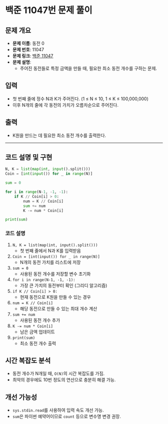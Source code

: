 
# 백준 11047번 문제 풀이

## 문제 개요
- **문제 이름**: 동전 0
- **문제 번호**: 11047
- **문제 링크**: [백준 11047](https://www.acmicpc.net/problem/11047)
- **문제 설명**:
  - 주어진 동전들로 특정 금액을 만들 때, 필요한 최소 동전 개수를 구하는 문제.

## 입력
- 첫 번째 줄에 정수 N과 K가 주어진다. (1 ≤ N ≤ 10, 1 ≤ K ≤ 100,000,000)
- 이후 N개의 줄에 각 동전의 가치가 오름차순으로 주어진다.

## 출력
- K원을 만드는 데 필요한 최소 동전 개수를 출력한다.

---

## 코드 설명 및 구현

```python
N, K = list(map(int, input().split()))
Coin = [int(input()) for _ in range(N)]

sum = 0

for i in range(N-1, -1, -1):
    if K // Coin[i] > 0:
        num = K // Coin[i]
        sum += num
        K -= num * Coin[i]

print(sum)
```

### 코드 설명
1. `N, K = list(map(int, input().split()))`
   - 첫 번째 줄에서 N과 K를 입력받음
2. `Coin = [int(input()) for _ in range(N)]`
   - N개의 동전 가치를 리스트에 저장
3. `sum = 0`
   - 사용된 동전 개수를 저장할 변수 초기화
4. `for i in range(N-1, -1, -1):`
   - 가장 큰 가치의 동전부터 확인 (그리디 알고리즘)
5. `if K // Coin[i] > 0:`
   - 현재 동전으로 K원을 만들 수 있는 경우
6. `num = K // Coin[i]`
   - 해당 동전으로 만들 수 있는 최대 개수 계산
7. `sum += num`
   - 사용된 동전 개수 추가
8. `K -= num * Coin[i]`
   - 남은 금액 업데이트
9. `print(sum)`
   - 최소 동전 개수 출력

## 시간 복잡도 분석
- 동전 개수가 N개일 때, `O(N)`의 시간 복잡도를 가짐.
- 최악의 경우에도 10번 정도의 연산으로 충분히 해결 가능.

## 개선 가능성
- `sys.stdin.read`를 사용하여 입력 속도 개선 가능.
- `sum`은 파이썬 예약어이므로 `count` 등으로 변수명 변경 권장.

